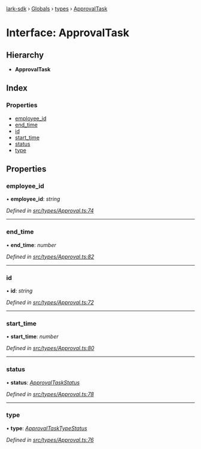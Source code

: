 [lark-sdk](../README.md) › [Globals](../globals.md) › [types](../modules/types.md) › [ApprovalTask](types.approvaltask.md)

# Interface: ApprovalTask

## Hierarchy

* **ApprovalTask**

## Index

### Properties

* [employee_id](types.approvaltask.md#employee_id)
* [end_time](types.approvaltask.md#end_time)
* [id](types.approvaltask.md#id)
* [start_time](types.approvaltask.md#start_time)
* [status](types.approvaltask.md#status)
* [type](types.approvaltask.md#type)

## Properties

###  employee_id

• **employee_id**: *string*

*Defined in [src/types/Approval.ts:74](https://github.com/TbhT/lark-sdk/blob/e3605bb/src/types/Approval.ts#L74)*

___

###  end_time

• **end_time**: *number*

*Defined in [src/types/Approval.ts:82](https://github.com/TbhT/lark-sdk/blob/e3605bb/src/types/Approval.ts#L82)*

___

###  id

• **id**: *string*

*Defined in [src/types/Approval.ts:72](https://github.com/TbhT/lark-sdk/blob/e3605bb/src/types/Approval.ts#L72)*

___

###  start_time

• **start_time**: *number*

*Defined in [src/types/Approval.ts:80](https://github.com/TbhT/lark-sdk/blob/e3605bb/src/types/Approval.ts#L80)*

___

###  status

• **status**: *[ApprovalTaskStatus](../enums/types.approvaltaskstatus.md)*

*Defined in [src/types/Approval.ts:78](https://github.com/TbhT/lark-sdk/blob/e3605bb/src/types/Approval.ts#L78)*

___

###  type

• **type**: *[ApprovalTaskTypeStatus](../enums/types.approvaltasktypestatus.md)*

*Defined in [src/types/Approval.ts:76](https://github.com/TbhT/lark-sdk/blob/e3605bb/src/types/Approval.ts#L76)*
